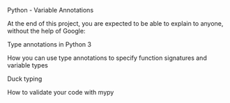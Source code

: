 Python - Variable Annotations

At the end of this project, you are expected to be able to explain to anyone, without the help of Google:

Type annotations in Python 3

How you can use type annotations to specify function signatures and variable types

Duck typing

How to validate your code with mypy
